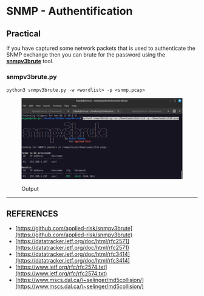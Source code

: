 # SNMP - Authentification

## Practical

If you have captured some network packets that is used to authenticate the SNMP exchange then you can brute for the password using the [**snmpv3brute**](https://github.com/applied-risk/snmpv3brute) tool.

### snmpv3brute.py

```
python3 snmpv3brute.py -w <wordlist> -p <snmp.pcap>
```

<figure><img src="../../.gitbook/assets/image (2) (1) (1) (1).png" alt=""><figcaption><p>Output</p></figcaption></figure>



***

## REFERENCES

* [https://github.com/applied-risk/snmpv3brute](https://github.com/applied-risk/snmpv3brute)
* [https://datatracker.ietf.org/doc/html/rfc2571](https://datatracker.ietf.org/doc/html/rfc2571)
* [https://datatracker.ietf.org/doc/html/rfc3414](https://datatracker.ietf.org/doc/html/rfc3414)
* [https://www.ietf.org/rfc/rfc2574.txt](https://www.ietf.org/rfc/rfc2574.txt)
* [https://www.mscs.dal.ca/\~selinger/md5collision/](https://www.mscs.dal.ca/\~selinger/md5collision/)

